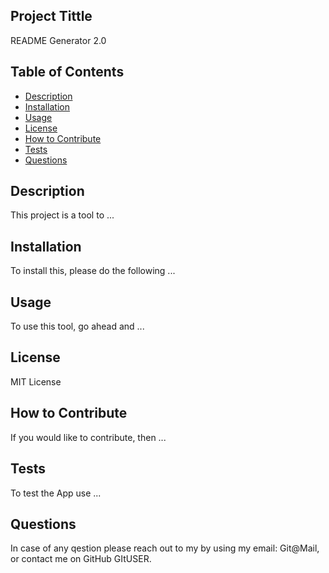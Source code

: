 
  ## Project Tittle

   README Generator 2.0

  ## Table of Contents 


  - [Description](#description)
  - [Installation](#installation)
  - [Usage](#usage)
  - [License](#license)
  - [How to Contribute](#how-to-contribute)
  - [Tests](#tests)
  - [Questions](#questions)

## Description

This project is a tool to ...

## Installation

To install this, please do the following ...

## Usage

To use this tool, go ahead and ...

## License

MIT License

## How to Contribute

If you would like to contribute, then ...

## Tests

To test the App use ...

## Questions

In case of any qestion please reach out to my by using my email: Git@Mail, or contact me on GitHub GItUSER.
  